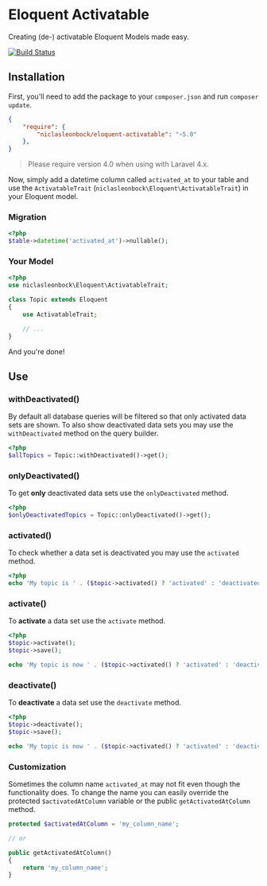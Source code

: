# Eloquent Activatable

Creating (de-) activatable Eloquent Models made easy.

[![Build Status](https://travis-ci.org/niclasleonbock/eloquent-activatable.svg?branch=master)](https://travis-ci.org/niclasleonbock/eloquent-activatable)

## Installation
First, you'll need to add the package to your `composer.json` and run `composer update`.

```json
{
    "require": {
        "niclasleonbock/eloquent-activatable": "~5.0"
    },
}
```

> Please require version 4.0 when using with Laravel 4.x.

Now, simply add a datetime column called `activated_at` to your table and use the `ActivatableTrait` (`niclasleonbock\Eloquent\ActivatableTrait`) in your Eloquent model.

### Migration
```php
<?php
$table->datetime('activated_at')->nullable();
```

### Your Model
```php
<?php
use niclasleonbock\Eloquent\ActivatableTrait;

class Topic extends Eloquent
{
    use ActivatableTrait;

    // ...
}

```

And you're done!

## Use
### withDeactivated()
By default all database queries will be filtered so that only activated data sets are shown. To also show deactivated data sets you may use the `withDeactivated` method on the query builder.
```php
<?php
$allTopics = Topic::withDeactivated()->get();
```
### onlyDeactivated()
To get **only** deactivated data sets use the `onlyDeactivated` method.
```php
<?php
$onlyDeactivatedTopics = Topic::onlyDeactivated()->get();
```

### activated()
To check whether a data set is deactivated you may use the `activated` method.
```php
<?php
echo 'My topic is ' . ($topic->activated() ? 'activated' : 'deactivated');
```

### activate()
To **activate** a data set use the `activate` method.
```php
<?php
$topic->activate();
$topic->save();

echo 'My topic is now ' . ($topic->activated() ? 'activated' : 'deactivated');
```

### deactivate()
To **deactivate** a data set use the `deactivate` method.
```php
<?php
$topic->deactivate();
$topic->save();

echo 'My topic is now ' . ($topic->activated() ? 'activated' : 'deactivated');
```

### Customization
Sometimes the column name `activated_at` may not fit even though the functionality does. To change the name you can easily override the protected `$activatedAtColumn` variable or the public `getActivatedAtColumn` method.

```php
protected $activatedAtColumn = 'my_column_name';

// or

public getActivatedAtColumn()
{
    return 'my_column_name';
}

```

